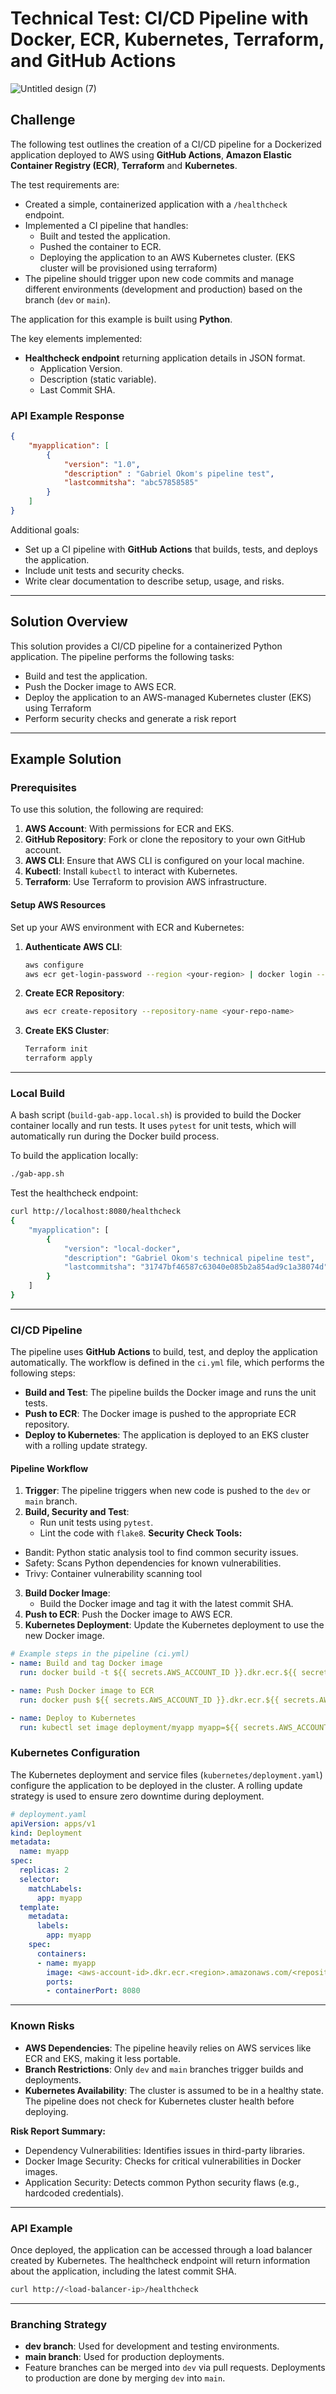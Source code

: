 # Technical Test: CI/CD Pipeline with Docker, ECR, Kubernetes, Terraform, and GitHub Actions
![Untitled design (7)](https://github.com/user-attachments/assets/1b75aed1-9157-4b0e-a7bf-c262297830c5)


## Challenge
The following test outlines the creation of a CI/CD pipeline for a Dockerized application deployed to AWS using **GitHub Actions**, **Amazon Elastic Container Registry (ECR)**, **Terraform** and **Kubernetes**. 

The test requirements are:
- Created a simple, containerized application with a `/healthcheck` endpoint.
- Implemented a CI pipeline that handles:
  - Built and tested the application.
  - Pushed the container to ECR.
  - Deploying the application to an AWS Kubernetes cluster. (EKS cluster will be provisioned using terraform)
- The pipeline should trigger upon new code commits and manage different environments (development and production) based on the branch (`dev` or `main`).

The application for this example is built using **Python**.

The key elements implemented:
- **Healthcheck endpoint** returning application details in JSON format.
  - Application Version.
  - Description (static variable).
  - Last Commit SHA.

### API Example Response
```json
{
    "myapplication": [
        {
            "version": "1.0",
            "description" : "Gabriel Okom's pipeline test",
            "lastcommitsha": "abc57858585"
        }
    ]
}
```

Additional goals:
- Set up a CI pipeline with **GitHub Actions** that builds, tests, and deploys the application.
- Include unit tests and security checks.
- Write clear documentation to describe setup, usage, and risks.

---

## Solution Overview

This solution provides a CI/CD pipeline for a containerized Python application. The pipeline performs the following tasks:
- Build and test the application.
- Push the Docker image to AWS ECR.
- Deploy the application to an AWS-managed Kubernetes cluster (EKS) using Terraform
- Perform security checks and generate a risk report

---

## Example Solution

### Prerequisites
To use this solution, the following are required:
1. **AWS Account**: With permissions for ECR and EKS.
2. **GitHub Repository**: Fork or clone the repository to your own GitHub account.
3. **AWS CLI**: Ensure that AWS CLI is configured on your local machine.
4. **Kubectl**: Install `kubectl` to interact with Kubernetes.
5. **Terraform**: Use Terraform to provision AWS infrastructure.

#### Setup AWS Resources
Set up your AWS environment with ECR and Kubernetes:

1. **Authenticate AWS CLI**:
   ```bash
   aws configure
   aws ecr get-login-password --region <your-region> | docker login --username AWS --password-stdin <aws-account-id>.dkr.ecr.<your-region>.amazonaws.com
   ```

2. **Create ECR Repository**:
   ```bash
   aws ecr create-repository --repository-name <your-repo-name>
   ```

3. **Create EKS Cluster**:
   ```bash
   Terraform init
   terraform apply
   ```

---

### Local Build

A bash script (`build-gab-app.local.sh`) is provided to build the Docker container locally and run tests. It uses `pytest` for unit tests, which will automatically run during the Docker build process.

To build the application locally:
```bash
./gab-app.sh
```


Test the healthcheck endpoint:
```bash
curl http://localhost:8080/healthcheck
{
    "myapplication": [
        {
            "version": "local-docker",
            "description": "Gabriel Okom's technical pipeline test",
            "lastcommitsha": "31747bf46587c63040e085b2a854ad9c1a38074d"
        }
    ]
}
```

---

### CI/CD Pipeline

The pipeline uses **GitHub Actions** to build, test, and deploy the application automatically. The workflow is defined in the `ci.yml` file, which performs the following steps:
- **Build and Test**: The pipeline builds the Docker image and runs the unit tests.
- **Push to ECR**: The Docker image is pushed to the appropriate ECR repository.
- **Deploy to Kubernetes**: The application is deployed to an EKS cluster with a rolling update strategy.

#### Pipeline Workflow
1. **Trigger**: The pipeline triggers when new code is pushed to the `dev` or `main` branch.
2. **Build, Security and Test**: 
   - Run unit tests using `pytest`.
   - Lint the code with `flake8`.
**Security Check Tools:**
- Bandit: Python static analysis tool to find common security issues.
- Safety: Scans Python dependencies for known vulnerabilities.
- Trivy: Container vulnerability scanning tool
3. **Build Docker Image**:
   - Build the Docker image and tag it with the latest commit SHA.
4. **Push to ECR**: Push the Docker image to AWS ECR.
5. **Kubernetes Deployment**: Update the Kubernetes deployment to use the new Docker image.

```yaml
# Example steps in the pipeline (ci.yml)
- name: Build and tag Docker image
  run: docker build -t ${{ secrets.AWS_ACCOUNT_ID }}.dkr.ecr.${{ secrets.AWS_REGION }}.amazonaws.com/${{ secrets.ECR_REPOSITORY }}:${{ github.sha }} .

- name: Push Docker image to ECR
  run: docker push ${{ secrets.AWS_ACCOUNT_ID }}.dkr.ecr.${{ secrets.AWS_REGION }}.amazonaws.com/${{ secrets.ECR_REPOSITORY }}:${{ github.sha }}

- name: Deploy to Kubernetes
  run: kubectl set image deployment/myapp myapp=${{ secrets.AWS_ACCOUNT_ID }}.dkr.ecr.${{ secrets.AWS_REGION }}.amazonaws.com/${{ secrets.ECR_REPOSITORY }}:${{ github.sha }}
```

### Kubernetes Configuration

The Kubernetes deployment and service files (`kubernetes/deployment.yaml`) configure the application to be deployed in the cluster. A rolling update strategy is used to ensure zero downtime during deployment.

```yaml
# deployment.yaml
apiVersion: apps/v1
kind: Deployment
metadata:
  name: myapp
spec:
  replicas: 2
  selector:
    matchLabels:
      app: myapp
  template:
    metadata:
      labels:
        app: myapp
    spec:
      containers:
      - name: myapp
        image: <aws-account-id>.dkr.ecr.<region>.amazonaws.com/<repository-name>:latest
        ports:
        - containerPort: 8080
```

---

### Known Risks
- **AWS Dependencies**: The pipeline heavily relies on AWS services like ECR and EKS, making it less portable.
- **Branch Restrictions**: Only `dev` and `main` branches trigger builds and deployments.
- **Kubernetes Availability**: The cluster is assumed to be in a healthy state. The pipeline does not check for Kubernetes cluster health before deploying.

**Risk Report Summary:**
- Dependency Vulnerabilities: Identifies issues in third-party libraries.
- Docker Image Security: Checks for critical vulnerabilities in Docker images.
- Application Security: Detects common Python security flaws (e.g., hardcoded credentials).

---

### API Example
Once deployed, the application can be accessed through a load balancer created by Kubernetes. The healthcheck endpoint will return information about the application, including the latest commit SHA.

```bash
curl http://<load-balancer-ip>/healthcheck
```

---

### Branching Strategy
- **dev branch**: Used for development and testing environments.
- **main branch**: Used for production deployments.
- Feature branches can be merged into `dev` via pull requests. Deployments to production are done by merging `dev` into `main`.

